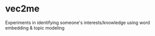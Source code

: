 # vec2me
Experiments in identifying someone's interests/knowledge using word embedding &amp; topic modeling
